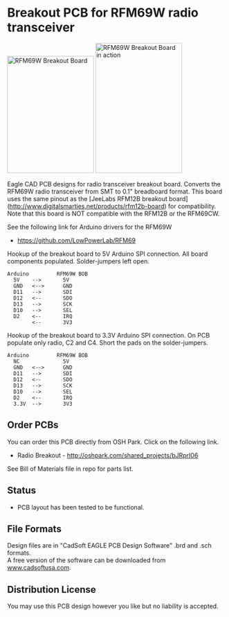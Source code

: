 # Breakout PCB for RFM69W radio transceiver 

<img src="https://raw2.github.com/uChip/RFM69W_BOB/master/RFM69W_BOB.png" alt="RFM69W Breakout Board" height="270" width="200">

<img src="https://raw2.github.com/uChip/RFM69W_BOB/master/IMG_5882.jpg" alt="RFM69W Breakout Board in action" height="300" width="200">

Eagle CAD PCB designs for radio transceiver breakout board. 
Converts the RFM69W radio transceiver from SMT to 0.1" breadboard format.  This board uses the same pinout as the [JeeLabs RFM12B breakout board] (http://www.digitalsmarties.net/products/rfm12b-board) for compatibility.  Note that this board is NOT compatible with the RFM12B or the RFM69CW.

See the following link for Arduino drivers for the RFM69W  
  * https://github.com/LowPowerLab/RFM69

Hookup of the breakout board to 5V Arduino SPI connection.  All board components populated.  Solder-jumpers left open.  

	Arduino			RFM69W BOB  
	  5V	-->		  5V  
	  GND	<-->	  GND  
	  D11	-->		  SDI  
	  D12	<--		  SDO  
	  D13	-->		  SCK  
	  D10	-->		  SEL  
	  D2	<--		  IRQ  
	  		<--		  3V3  
 
Hookup of the breakout board to 3.3V Arduino SPI connection.  On PCB populate only radio, C2 and C4.  Short the pads on the solder-jumpers.  

	Arduino			RFM69W BOB  
	  NC	 		  5V  
	  GND	<-->	  GND  
	  D11	-->		  SDI  
	  D12	<--		  SDO  
	  D13	-->		  SCK  
	  D10	-->		  SEL  
	  D2	<--		  IRQ  
 	  3.3V	-->		  3V3  


## Order PCBs  

You can order this PCB directly from OSH Park.  Click on the following link.  
  * Radio Breakout - http://oshpark.com/shared_projects/bJRprI06  

See Bill of Materials file in repo for parts list.  

## Status  
  * PCB layout has been tested to be functional.   

## File Formats  

Design files are in "CadSoft EAGLE PCB Design Software" .brd and .sch formats.  
A free version of the software can be downloaded from www.cadsoftusa.com.  

## Distribution License  

You may use this PCB design however you like but no liability is accepted.  